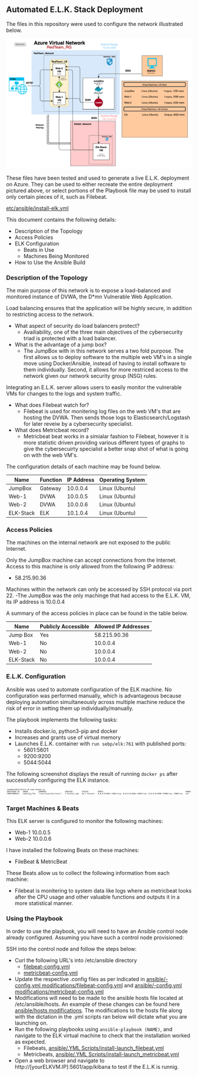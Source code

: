 ## Automated E.L.K. Stack Deployment

The files in this repository were used to configure the network illustrated below.

![image](https://github.com/tsommer8/Project_1/blob/3682907fe91726c418dccb75e2717345b6628baa/images/ELK-Project-drawio.png)

These files have been tested and used to generate a live E.L.K. deployment on Azure. They can be used to either recreate the entire deployment pictured above, or select portions of the Playbook file may be used to install only certain pieces of it, such as Filebeat.

  [etc/ansible/install-elk.yml](https://github.com/tsommer8/Project_1/blob/dbf31fb2fd08aa86dfa5e6ad5644797d0ea743ab/ansible/.YML%20Scripts/install_elk.yml)
  
This document contains the following details:
- Description of the Topology
- Access Policies
- ELK Configuration
  - Beats in Use
  - Machines Being Monitored
- How to Use the Ansible Build


### Description of the Topology

The main purpose of this network is to expose a load-balanced and monitored instance of DVWA, the D*mn Vulnerable Web Application.

Load balancing ensures that the application will be highly secure, in addition to restricting access to the network.
- What aspect of security do load balancers protect?
  - Availiability, one of the three main objectives of the cybersecurity triad is protected with a load balancer. 
- What is the advantage of a jump box?
  - The JumpBox with in this network serves a two fold purpose. The first allows us to deploy software to the multiple web VM's in a single move using Docker/Ansible, instead of having to install software to them individually. Second, it allows for more restriced access to the network given our network security group (NSG) rules.

Integrating an E.L.K. server allows users to easily monitor the vulnerable VMs for changes to the logs and system traffic.
- What does Filebeat watch for?
  - Filebeat is used for monitering log files on the web VM's that are hosting the DVWA. Then sends those logs to Elasticsearch/Logstash for later reveiw     by a cybersecurity specialist.
- What does Metricbeat record?
  - Metricbeat beat works in a simialar fashion to Filebeat, however it is more statistic driven providing various different types of graphs to give the       cybersecuirty specialist a better snap shot of what is going on with the web VM's.

The configuration details of each machine may be found below.

| Name     | Function | IP Address | Operating System |
|----------|----------|------------|------------------|
| JumpBox  | Gateway  | 10.0.0.4   | Linux (Ubuntu)   |
| Web-1    | DVWA     | 10.0.0.5   | Linux (Ubuntu)   |
| Web-2    | DVWA     | 10.0.0.6   | Linux (Ubuntu)   |
| ELK-Stack| ELK      | 10.1.0.4   | Linux (Ubuntu)   |

### Access Policies

The machines on the internal network are not exposed to the public Internet. 

Only the JumpBox machine can accept connections from the Internet. Access to this machine is only allowed from the following IP address:
- 58.215.90.36

Machines within the network can only be accessed by SSH protocol via port 22.
-The JumpBox was the only machinge that had access to the E.L.K. VM, its IP address is 10.0.0.4

A summary of the access policies in place can be found in the table below.

| Name     | Publicly Accessible | Allowed IP Addresses |
|----------|---------------------|----------------------|
| Jump Box | Yes                 | 58.215.90.36         |
| Web-1    | No                  | 10.0.0.4             |
| Web-2    | No                  | 10.0.0.4             |
| ELK-Stack| No                  | 10.0.0.4             |

### E.L.K. Configuration

Ansible was used to automate configuration of the ELK machine. No configuration was performed manually, which is advantageous because
deploying automation simultaneously across multiple machine reduce the risk of error in setting them up individually/manually.

The playbook implements the following tasks:
- Installs docker.io, python3-pip and docker  
- Increases and grants use of virtual memory
- Launches E.L.K. container with `run sebp/elk:761` with published ports:
  - 5601:5601 
  - 9200:9200 
  - 5044:5044
  
The following screenshot displays the result of running `docker ps` after successfully configuring the ELK instance.

![image](https://github.com/tsommer8/Project_1/blob/3f346b1145319c18fbbb4c0cfc906eab7d233115/images/ELK_PS.png)

### Target Machines & Beats
This ELK server is configured to monitor the following machines:
- Web-1 10.0.0.5
- Web-2 10.0.0.6

I have installed the following Beats on these machines:
- FileBeat & MetricBeat

These Beats allow us to collect the following information from each machine:
- Filebeat is monitering to system data like logs where as metricbeat looks after the CPU usage and other valuable functions and outputs it in a more       statistical manner.

### Using the Playbook
In order to use the playbook, you will need to have an Ansible control node already configured. Assuming you have such a control node provisioned: 

SSH into the control node and follow the steps below:
- Curl the following URL's into /etc/ansible directory
  - [filebeat-config.yml](https://artifacts.elastic.co/downloads/beats/filebeat/filebeat-7.4.0-amd64.deb)
  - [metricbeat-config.yml](https://artifacts.elastic.co/downloads/beats/metricbeat/metricbeat-7.4.0-amd64.deb)
- Update the respective .config files as per indicated in [ansible/-config.yml modifications/filebeat-config.yml](https://github.com/tsommer8/Project_1/blob/1fc9c516b4f9af0bb5d4ddbf1c381f21c8c588aa/ansible/-config.yml%20modifications/filebeat-config.yml-) and [ansible/-config.yml modifications/metricbeat-config.yml](https://github.com/tsommer8/Project_1/blob/1fc9c516b4f9af0bb5d4ddbf1c381f21c8c588aa/ansible/-config.yml%20modifications/metricbeat-config.yml)
- Modifications will need to be made to the ansible hosts file located at /etc/ansible/hosts. An example of these changes can be found here [ansible/hosts modifications](https://github.com/tsommer8/Project_1/blob/229a93dd317cd02276d9a527f883fe417b61c903/ansible/hosts%20modifications). The modifications to the hosts file along with the dictation in the .yml scripts ran below will dictate what you are launching on.
- Run the following playbooks using `ansible-playbook (NAME)`, and navigate to the ELK virtual machine to check that the installation worked as             expected.
  - Filebeats, [ansible/.YML Scripts/install-launch_filebeat.yml](https://github.com/tsommer8/Project_1/blob/c34e5301acb2a2e17cfd8d4d15dcd6b32b4adef5/ansible/.YML%20Scripts/install-launch_filebeat.yml)
  - Metricbeats, [ansible/.YML Scripts/install-launch_metricbeat.yml](https://github.com/tsommer8/Project_1/blob/c34e5301acb2a2e17cfd8d4d15dcd6b32b4adef5/ansible/.YML%20Scripts/install-launch_metricbeat.yml)
- Open a web browser and navigate to http://[yourELKVM.IP]:5601/app/kibana to test if the E.L.K is runnig.

